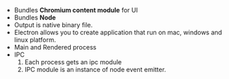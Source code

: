 - Bundles **Chromium content module** for UI
- Bundles **Node**
- Output is native binary file.
- Electron allows you to create application that run on mac, windows and linux platform.
- Main and Rendered process
- IPC
  1. Each process gets an ipc module
  2. IPC module is an instance of node event emitter.
